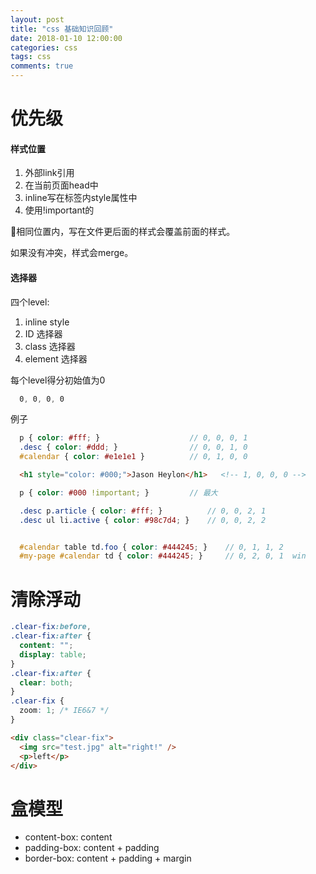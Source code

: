 ```yaml
---
layout: post
title: "css 基础知识回顾"
date: 2018-01-10 12:00:00
categories: css
tags: css
comments: true
---
```


# 优先级

#### 样式位置
  1. 外部link引用
  2. 在当前页面head中
  3. inline写在标签内style属性中
  4. 使用!important的

  相同位置内，写在文件更后面的样式会覆盖前面的样式。

  如果没有冲突，样式会merge。

#### 选择器

四个level:

  1. inline style
  2. ID 选择器
  3. class 选择器
  4. element 选择器

每个level得分初始值为0
```scss
  0, 0, 0, 0
```

例子

```scss
  p { color: #fff; }                    // 0, 0, 0, 1
  .desc { color: #ddd; }                // 0, 0, 1, 0
  #calendar { color: #e1e1e1 }          // 0, 1, 0, 0
```
```html
  <h1 style="color: #000;">Jason Heylon</h1>   <!-- 1, 0, 0, 0 -->
```
```scss
  p { color: #000 !important; }         // 最大
```

```scss
  .desc p.article { color: #fff; }          // 0, 0, 2, 1
  .desc ul li.active { color: #98c7d4; }    // 0, 0, 2, 2


  #calendar table td.foo { color: #444245; }    // 0, 1, 1, 2
  #my-page #calendar td { color: #444245; }     // 0, 2, 0, 1  win
```


# 清除浮动

```scss
.clear-fix:before,
.clear-fix:after {
  content: "";
  display: table;
}
.clear-fix:after {
  clear: both;
}
.clear-fix {
  zoom: 1; /* IE6&7 */
}
```

```html
<div class="clear-fix">
  <img src="test.jpg" alt="right!" />
  <p>left</p>
</div>
```


# 盒模型

- content-box: content
- padding-box: content + padding
- border-box: content + padding + margin

#
